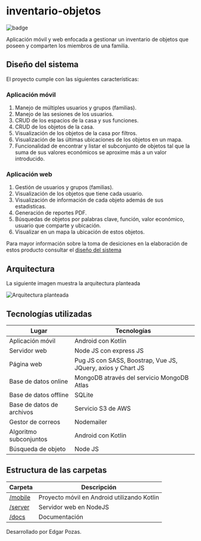# inventario-objetos

![badge](https://img.shields.io/badge/inventario-v0.0.1-blue)

Aplicación móvil y web enfocada a gestionar un inventario de objetos que poseen
y comparten los miembros de una familia.

## Diseño del sistema

El proyecto cumple con las siguientes características:

### Aplicación móvil

1. Manejo de múltiples usuarios y grupos (familias).
2. Manejo de las sesiones de los usuarios.
3. CRUD de los espacios de la casa y sus funciones.
4. CRUD de los objetos de la casa.
5. Visualización de los objetos de la casa por filtros.
6. Visualización de las últimas ubicaciones de los objetos en un mapa.
7. Funcionalidad de encontrar y listar el subconjunto de objetos tal que la suma de sus valores económicos se aproxime más a un valor introducido.

### Aplicación web

1. Gestión de usuarios y grupos (familias).
2. Visualización de los objetos que tiene cada usuario.
3. Visualización de información de cada objeto además de sus estadisticas.
4. Generación de reportes PDF.
5. Búsquedas de objetos por palabras clave, función, valor económico, usuario que comparte y ubicación.
6. Visualizar en un mapa la ubicación de estos objetos.

Para mayor información sobre la toma de desiciones en la elaboración de estos producto
consultar el [diseño del sistema](https://github.com/EdgarPozas/inventario-objetos/blob/master/docs/SYSTEM_DESING.md)

## Arquitectura

La siguiente imagen muestra la arquitectura planteada

![Arquitectura planteada](../extras/DIAGRAMA_ARQUITECTURA.png)

## Tecnologías utilizadas

Lugar |Tecnologías
-----|------
Aplicación móvil | Android con Kotlin
Servidor web | Node JS con express JS
Página web | Pug JS con SASS, Boostrap, Vue JS, JQuery, axios y Chart JS
Base de datos online | MongoDB através del servicio MongoDB Atlas
Base de datos offline | SQLite
Base de datos de archivos | Servicio S3 de AWS
Gestor de correos | Nodemailer
Algoritmo subconjuntos | Android con Kotlin
Búsqueda de objeto | Node JS

## Estructura de las carpetas

Carpeta | Descripción
------|------
[/mobile](https://github.com/EdgarPozas/inventario-objetos/tree/master/mobile)| Proyecto móvil en Android utilizando Kotlin
[/server](https://github.com/EdgarPozas/inventario-objetos/tree/master/server)| Servidor web en NodeJS
[/docs](https://github.com/EdgarPozas/inventario-objetos/tree/master/docs)| Documentación


Desarrollado por Edgar Pozas.
